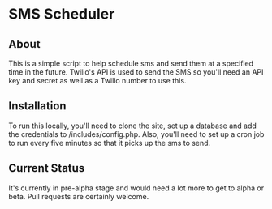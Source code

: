 # SMS Scheduler

## About
This is a simple script to help schedule sms and send them at a specified time in the future.
Twilio's API is used to send the SMS so you'll need an API key and secret as well as a Twilio number to use this.

## Installation
To run this locally, you'll need to clone the site, set up a database and add the credentials to /includes/config.php.
Also, you'll need to set up a cron job to run every five minutes so that it picks up the sms to send.

## Current Status
It's currently in pre-alpha stage and would need a lot more to get to alpha or beta. Pull requests are certainly welcome. 